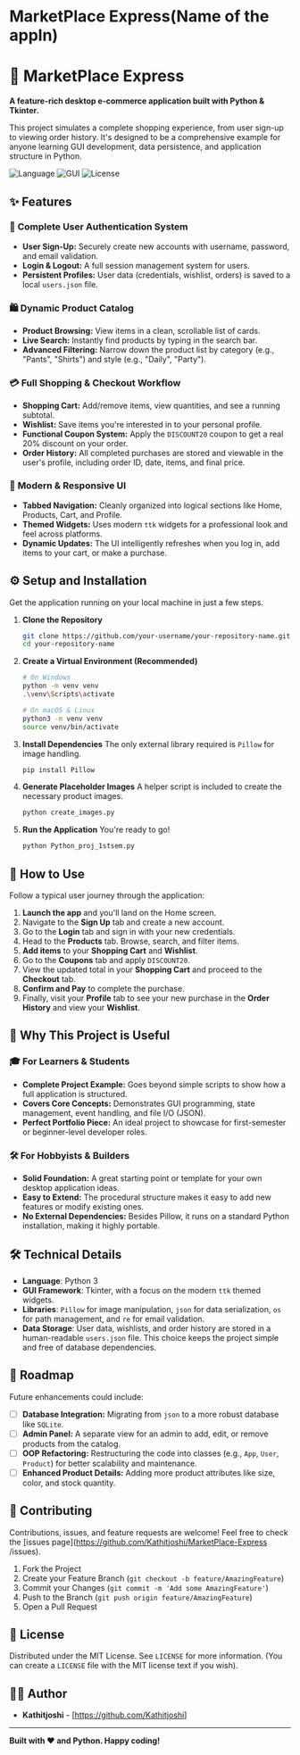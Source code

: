 # MarketPlace Express(Name of the appln)
# 🛒 MarketPlace Express

**A feature-rich desktop e-commerce application built with Python & Tkinter.**

This project simulates a complete shopping experience, from user sign-up to viewing order history. It's designed to be a comprehensive example for anyone learning GUI development, data persistence, and application structure in Python.

![Language](https://img.shields.io/badge/Language-Python-blue?style=for-the-badge&logo=python)
![GUI](https://img.shields.io/badge/GUI-Tkinter-orange?style=for-the-badge)
![License](https://img.shields.io/badge/License-MIT-green?style=for-the-badge)

## ✨ Features

### 👤 **Complete User Authentication System**
- **User Sign-Up:** Securely create new accounts with username, password, and email validation.
- **Login & Logout:** A full session management system for users.
- **Persistent Profiles:** User data (credentials, wishlist, orders) is saved to a local `users.json` file.

### 🛍️ **Dynamic Product Catalog**
- **Product Browsing:** View items in a clean, scrollable list of cards.
- **Live Search:** Instantly find products by typing in the search bar.
- **Advanced Filtering:** Narrow down the product list by category (e.g., "Pants", "Shirts") and style (e.g., "Daily", "Party").

### 💳 **Full Shopping & Checkout Workflow**
- **Shopping Cart:** Add/remove items, view quantities, and see a running subtotal.
- **Wishlist:** Save items you're interested in to your personal profile.
- **Functional Coupon System:** Apply the `DISCOUNT20` coupon to get a real 20% discount on your order.
- **Order History:** All completed purchases are stored and viewable in the user's profile, including order ID, date, items, and final price.

### 🎨 **Modern & Responsive UI**
- **Tabbed Navigation:** Cleanly organized into logical sections like Home, Products, Cart, and Profile.
- **Themed Widgets:** Uses modern `ttk` widgets for a professional look and feel across platforms.
- **Dynamic Updates:** The UI intelligently refreshes when you log in, add items to your cart, or make a purchase.

## ⚙️ Setup and Installation

Get the application running on your local machine in just a few steps.

1.  **Clone the Repository**
    ```bash
    git clone https://github.com/your-username/your-repository-name.git
    cd your-repository-name
    ```

2.  **Create a Virtual Environment (Recommended)**
    ```bash
    # On Windows
    python -m venv venv
    .\venv\Scripts\activate

    # On macOS & Linux
    python3 -m venv venv
    source venv/bin/activate
    ```

3.  **Install Dependencies**
    The only external library required is `Pillow` for image handling.
    ```bash
    pip install Pillow
    ```

4.  **Generate Placeholder Images**
    A helper script is included to create the necessary product images.
    ```bash
    python create_images.py
    ```

5.  **Run the Application**
    You're ready to go!
    ```bash
    python Python_proj_1stsem.py
    ```

## 📖 How to Use

Follow a typical user journey through the application:

1.  **Launch the app** and you'll land on the Home screen.
2.  Navigate to the **Sign Up** tab and create a new account.
3.  Go to the **Login** tab and sign in with your new credentials.
4.  Head to the **Products** tab. Browse, search, and filter items.
5.  **Add items** to your **Shopping Cart** and **Wishlist**.
6.  Go to the **Coupons** tab and apply `DISCOUNT20`.
7.  View the updated total in your **Shopping Cart** and proceed to the **Checkout** tab.
8.  **Confirm and Pay** to complete the purchase.
9.  Finally, visit your **Profile** tab to see your new purchase in the **Order History** and view your **Wishlist**.

## 🌟 Why This Project is Useful

### 🎓 **For Learners & Students**
- **Complete Project Example:** Goes beyond simple scripts to show how a full application is structured.
- **Covers Core Concepts:** Demonstrates GUI programming, state management, event handling, and file I/O (JSON).
- **Perfect Portfolio Piece:** An ideal project to showcase for first-semester or beginner-level developer roles.

### 🛠️ **For Hobbyists & Builders**
- **Solid Foundation:** A great starting point or template for your own desktop application ideas.
- **Easy to Extend:** The procedural structure makes it easy to add new features or modify existing ones.
- **No External Dependencies:** Besides Pillow, it runs on a standard Python installation, making it highly portable.

## 🛠️ Technical Details

- **Language**: Python 3
- **GUI Framework**: Tkinter, with a focus on the modern `ttk` themed widgets.
- **Libraries**: `Pillow` for image manipulation, `json` for data serialization, `os` for path management, and `re` for email validation.
- **Data Storage**: User data, wishlists, and order history are stored in a human-readable `users.json` file. This choice keeps the project simple and free of database dependencies.


## 🔮 Roadmap

Future enhancements could include:
- [ ] **Database Integration:** Migrating from `json` to a more robust database like `SQLite`.
- [ ] **Admin Panel:** A separate view for an admin to add, edit, or remove products from the catalog.
- [ ] **OOP Refactoring:** Restructuring the code into classes (e.g., `App`, `User`, `Product`) for better scalability and maintenance.
- [ ] **Enhanced Product Details:** Adding more product attributes like size, color, and stock quantity.

## 🤝 Contributing

Contributions, issues, and feature requests are welcome! Feel free to check the [issues page](https://github.com/Kathitjoshi/MarketPlace-Express
/issues).

1.  Fork the Project
2.  Create your Feature Branch (`git checkout -b feature/AmazingFeature`)
3.  Commit your Changes (`git commit -m 'Add some AmazingFeature'`)
4.  Push to the Branch (`git push origin feature/AmazingFeature`)
5.  Open a Pull Request

## 📄 License

Distributed under the MIT License. See `LICENSE` for more information. (You can create a `LICENSE` file with the MIT license text if you wish).

## 👨‍💻 Author

-   **Kathitjoshi** - [https://github.com/Kathitjoshi]

---

**Built with ❤️ and Python. Happy coding!**


